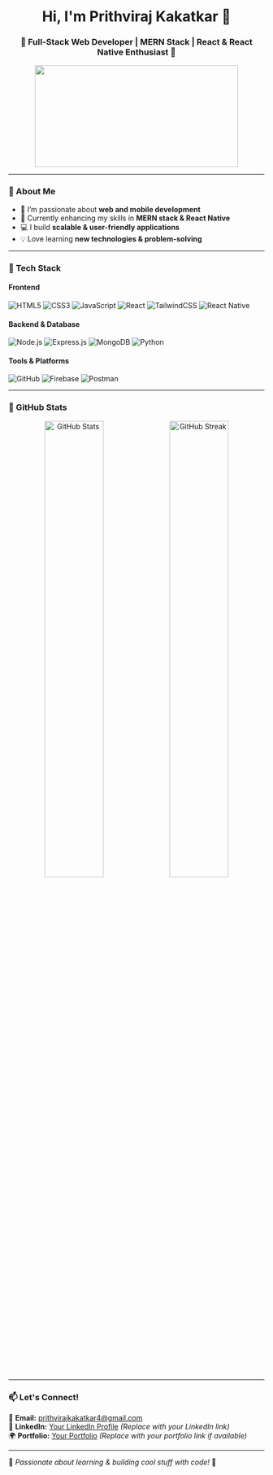 <h1 align="center">Hi, I'm Prithviraj Kakatkar 👋</h1>
<h3 align="center">🚀 Full-Stack Web Developer | MERN Stack | React & React Native Enthusiast 🚀</h3>

<p align="center">
  <img src="https://media.giphy.com/media/qgQUggAC3Pfv687qPC/giphy.gif" width="400" height="200"/>
</p>

---

### 🔹 About Me  
- 👀 I’m passionate about **web and mobile development**  
- 🌱 Currently enhancing my skills in **MERN stack & React Native**  
- 💻 I build **scalable & user-friendly applications**  
- 💡 Love learning **new technologies & problem-solving**  

---

### 🚀 Tech Stack  

#### **Frontend**  
![HTML5](https://img.shields.io/badge/-HTML5-E34F26?style=for-the-badge&logo=html5&logoColor=white)
![CSS3](https://img.shields.io/badge/-CSS3-1572B6?style=for-the-badge&logo=css3&logoColor=white)
![JavaScript](https://img.shields.io/badge/-JavaScript-F7DF1E?style=for-the-badge&logo=javascript&logoColor=black)
![React](https://img.shields.io/badge/-React-61DAFB?style=for-the-badge&logo=react&logoColor=black)
![TailwindCSS](https://img.shields.io/badge/-TailwindCSS-38B2AC?style=for-the-badge&logo=tailwind-css&logoColor=white)
![React Native](https://img.shields.io/badge/-React_Native-61DAFB?style=for-the-badge&logo=react&logoColor=black)

#### **Backend & Database**  
![Node.js](https://img.shields.io/badge/-Node.js-339933?style=for-the-badge&logo=node.js&logoColor=white)
![Express.js](https://img.shields.io/badge/-Express.js-000000?style=for-the-badge&logo=express&logoColor=white)
![MongoDB](https://img.shields.io/badge/-MongoDB-4EA94B?style=for-the-badge&logo=mongodb&logoColor=white)
![Python](https://img.shields.io/badge/-Python-3776AB?style=for-the-badge&logo=python&logoColor=white)

#### **Tools & Platforms**  
![GitHub](https://img.shields.io/badge/-GitHub-181717?style=for-the-badge&logo=github&logoColor=white)
![Firebase](https://img.shields.io/badge/-Firebase-FFCA28?style=for-the-badge&logo=firebase&logoColor=black)
![Postman](https://img.shields.io/badge/-Postman-FF6C37?style=for-the-badge&logo=postman&logoColor=white)


---

### 🌟 GitHub Stats  

<p align="center">
  <img src="https://github-readme-stats.vercel.app/api?username=Prithviraj-29&show_icons=true&theme=radical" alt="GitHub Stats" width="48%"/>
  <img src="https://github-readme-streak-stats.herokuapp.com/?user=Prithviraj-29&theme=radical" alt="GitHub Streak" width="48%"/>
</p>

---

### 📫 Let's Connect!  

📩 **Email:** [prithvirajkakatkar4@gmail.com](mailto:prithvirajkakatkar4@gmail.com)  
💼 **LinkedIn:** [Your LinkedIn Profile](#) *(Replace with your LinkedIn link)*  
🌍 **Portfolio:** [Your Portfolio](#) *(Replace with your portfolio link if available)*  

---

💙 *Passionate about learning & building cool stuff with code!* 🚀  

